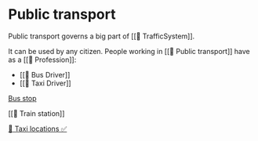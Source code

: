 # Public transport

Public transport governs a big part of [[🚦 TrafficSystem]].

It can be used by any citizen. People working in [[🚌 Public transport]] have as
a [[💼 Profession]]:

- [[🚐 Bus Driver]]
- [[🚕 Taxi Driver]]

[Bus stop](https://www.notion.so/Bus-stop-75128417cb1544de82c546b8c822a72c?pvs=21)

[[🚉 Train station]]

[🚖 Taxi locations ✅](https://www.notion.so/Taxi-locations-5ac3ff581040492b8b47530f17eddd01?pvs=21)
